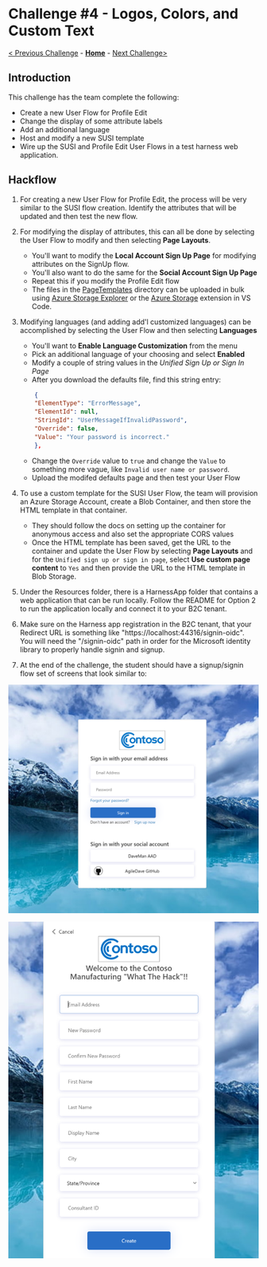 # Challenge \#4 - Logos, Colors, and Custom Text

[< Previous Challenge](./03-external-idp.md) - **[Home](./README.md)** - [Next Challenge>](./05-claims-enrichment.md)
## Introduction 
This challenge has the team complete the following:

- Create a new User Flow for Profile Edit
- Change the display of some attribute labels
- Add an additional language
- Host and modify a new SUSI template
- Wire up the SUSI and Profile Edit User Flows in a test harness web application.

## Hackflow

1. For creating a new User Flow for Profile Edit, the process will be very similar to the SUSI flow creation. Identify the attributes that will be updated and then test the new flow.
2. For modifying the display of attributes, this can all be done by selecting the User Flow to modify and then selecting **Page Layouts**.

    - You'll want to modify the **Local Account Sign Up Page** for modifying attributes on the SignUp flow.
    - You'll also want to do the same for the **Social Account Sign Up Page**
    - Repeat this if you modify the Profile Edit flow
    - The files in the [PageTemplates](../Student/Resources/PageTemplates/) directory can be uploaded in bulk using [Azure Storage Explorer](https://docs.microsoft.com/en-us/azure/virtual-machines/disks-use-storage-explorer-managed-disks) or the [Azure Storage](https://marketplace.visualstudio.com/items?itemName=ms-azuretools.vscode-azurestorage) extension in VS Code.

3. Modifying languages (and adding add'l customized languages) can be accomplished by selecting the User Flow and then selecting **Languages**

    - You'll want to **Enable Language Customization** from the menu
    - Pick an additional language of your choosing and select **Enabled**
    - Modify a couple of string values in the *Unified Sign Up or Sign In Page*
    - After you download the defaults file, find this string entry:

    ```json
        {
        "ElementType": "ErrorMessage",
        "ElementId": null,
        "StringId": "UserMessageIfInvalidPassword",
        "Override": false,
        "Value": "Your password is incorrect."
        },
    ```
    - Change the `Override` value to `true` and change the `Value` to something more vague, like `Invalid user name or password`.
    - Upload the modifed defaults page and then test your User Flow
4. To use a custom template for the SUSI User Flow, the team will provision an Azure Storage Account, create a Blob Container, and then store the HTML template in that container.
    - They should follow the docs on setting up the container for anonymous access and also set the appropriate CORS values
    - Once the HTML template has been saved, get the URL to the container and update the User Flow by selecting **Page Layouts** and for the `Unified sign up or sign in page`, select **Use custom page content** to `Yes` and then provide the URL to the HTML template in Blob Storage.
5. Under the Resources folder, there is a HarnessApp folder that contains a web application that can be run locally. Follow the README for Option 2 to run the application locally and connect it to your B2C tenant.
6. Make sure on the Harness app registration in the B2C tenant, that your Redirect URL is something like "https://localhost:44316/signin-oidc". You will need the "/signin-oidc" path in order for the Microsoft identity library to properly handle signin and signup.
7. At the end of the challenge, the student should have a signup/signin flow set of screens that look similar to:

![SignUp/SignIn Main Page](../Images/04/signup.PNG)

![SignUp Page](../Images/04/signup2.PNG)